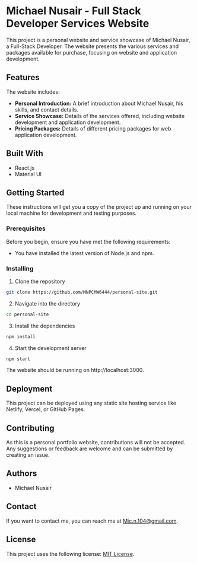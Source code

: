 # Michael Nusair - Full Stack Developer Services Website

This project is a personal website and service showcase of Michael Nusair, a Full-Stack Developer. The website presents the various services and packages available for purchase, focusing on website and application development.

## Features

The website includes:

- **Personal Introduction:** A brief introduction about Michael Nusair, his skills, and contact details.
- **Service Showcase:** Details of the services offered, including website development and application development.
- **Pricing Packages:** Details of different pricing packages for web application development.

## Built With

- React.js
- Material UI

## Getting Started

These instructions will get you a copy of the project up and running on your local machine for development and testing purposes.

### Prerequisites

Before you begin, ensure you have met the following requirements:

- You have installed the latest version of Node.js and npm.

### Installing

1. Clone the repository

```bash
git clone https://github.com/MNPCMW6444/personal-site.git
```

2. Navigate into the directory

```bash
cd personal-site
```

3. Install the dependencies

```bash
npm install
```

4. Start the development server

```bash
npm start
```

The website should be running on http://localhost:3000.

## Deployment

This project can be deployed using any static site hosting service like Netlify, Vercel, or GitHub Pages.

## Contributing

As this is a personal portfolio website, contributions will not be accepted. Any suggestions or feedback are welcome and can be submitted by creating an issue.

## Authors

- Michael Nusair

## Contact

If you want to contact me, you can reach me at Mic.n.104@gmail.com.

## License

This project uses the following license: [MIT License](https://opensource.org/licenses/MIT).
